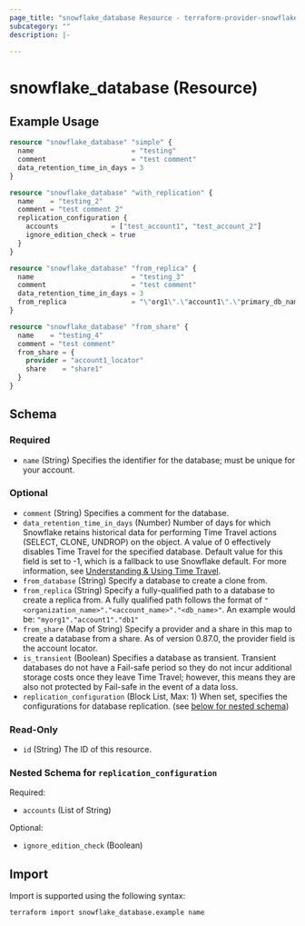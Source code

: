 ```yaml
---
page_title: "snowflake_database Resource - terraform-provider-snowflake"
subcategory: ""
description: |-
  
---
```


# snowflake_database (Resource)



## Example Usage

```terraform
resource "snowflake_database" "simple" {
  name                        = "testing"
  comment                     = "test comment"
  data_retention_time_in_days = 3
}

resource "snowflake_database" "with_replication" {
  name    = "testing_2"
  comment = "test comment 2"
  replication_configuration {
    accounts             = ["test_account1", "test_account_2"]
    ignore_edition_check = true
  }
}

resource "snowflake_database" "from_replica" {
  name                        = "testing_3"
  comment                     = "test comment"
  data_retention_time_in_days = 3
  from_replica                = "\"org1\".\"account1\".\"primary_db_name\""
}

resource "snowflake_database" "from_share" {
  name    = "testing_4"
  comment = "test comment"
  from_share = {
    provider = "account1_locator"
    share    = "share1"
  }
}
```

<!-- schema generated by tfplugindocs -->
## Schema

### Required

- `name` (String) Specifies the identifier for the database; must be unique for your account.

### Optional

- `comment` (String) Specifies a comment for the database.
- `data_retention_time_in_days` (Number) Number of days for which Snowflake retains historical data for performing Time Travel actions (SELECT, CLONE, UNDROP) on the object. A value of 0 effectively disables Time Travel for the specified database. Default value for this field is set to -1, which is a fallback to use Snowflake default. For more information, see [Understanding & Using Time Travel](https://docs.snowflake.com/en/user-guide/data-time-travel).
- `from_database` (String) Specify a database to create a clone from.
- `from_replica` (String) Specify a fully-qualified path to a database to create a replica from. A fully qualified path follows the format of `"<organization_name>"."<account_name>"."<db_name>"`. An example would be: `"myorg1"."account1"."db1"`
- `from_share` (Map of String) Specify a provider and a share in this map to create a database from a share. As of version 0.87.0, the provider field is the account locator.
- `is_transient` (Boolean) Specifies a database as transient. Transient databases do not have a Fail-safe period so they do not incur additional storage costs once they leave Time Travel; however, this means they are also not protected by Fail-safe in the event of a data loss.
- `replication_configuration` (Block List, Max: 1) When set, specifies the configurations for database replication. (see [below for nested schema](#nestedblock--replication_configuration))

### Read-Only

- `id` (String) The ID of this resource.

<a id="nestedblock--replication_configuration"></a>
### Nested Schema for `replication_configuration`

Required:

- `accounts` (List of String)

Optional:

- `ignore_edition_check` (Boolean)

## Import

Import is supported using the following syntax:

```shell
terraform import snowflake_database.example name
```
